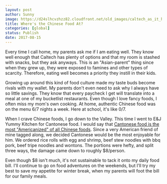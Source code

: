 ```yaml
---
layout: post
author: Sunny
image: https://d24slhcvzhzz82.cloudfront.net/old_images/caltech_as_it_happens/6a0105349b8251970b01bb09b58b0e970d.jpg
title: Where's the Chinese Food At?
categories: [global]
status: Publish
date: 2017-08-15
---
```


Every time I call home, my parents ask me if I am eating well. They know well enough that Caltech has plenty of options and that my room is stashed with snacks, but they ask anyways. This is an "Asian-parent" thing since when they grew up, they were exposed to famines and other types of scarcity. Therefore, eating well becomes a priority they instill in their kids.

Growing up around this kind of food culture made my taste buds become rivals with my wallet. My parents don't even need to ask why I always have so little savings. They know that every paycheck I get will translate into a meal at one of my bucketlist restaurants. Even though I love fancy foods, I often miss my mom's own cooking. At home, authentic Chinese food was on the menu 6/7 nights a week. Here at school, it's like 0/7.

When I crave Chinese foods, I go down to the Valley. This time I went to E&amp;J Yummy Kitchen for Cantonese food. I would say that [Cantonese food is the most "Americanized" of all Chinese foods](https://www.seriouseats.com/2014/10/introduction-what-is-cantonese-chinese-cuisine.html). Since a very American friend of mine tagged along, we decided Cantonese would be the most enjoyable for him. We ordered rice rolls with egg and shrimp, beef stew noodles with bbq pork, beef tripe noodles and wontons. The portions were hefty, and split three ways, the damage came down to roughly $8/person.

Even though $8 isn't much, it's not sustainable to tack it onto my daily food bill. I'll continue to go on food adventures on the weekends, but I'll try my best to save my appetite for winter break, when my parents will foot the bill for our family meals.

